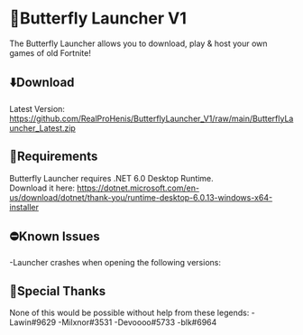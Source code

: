 # 🦋Butterfly Launcher V1
The Butterfly Launcher allows you to download, play & host your own games of old Fortnite!<br>

## ⬇️Download
Latest Version: https://github.com/RealProHenis/ButterflyLauncher_V1/raw/main/ButterflyLauncher_Latest.zip

## 🚨Requirements
Butterfly Launcher requires .NET 6.0 Desktop Runtime.<br>
Download it here: https://dotnet.microsoft.com/en-us/download/dotnet/thank-you/runtime-desktop-6.0.13-windows-x64-installer

## ⛔Known Issues
-Launcher crashes when opening the following versions: 

## 💙Special Thanks
None of this would be possible without help from these legends:
-Lawin#9629
-Milxnor#3531
-Devoooo#5733
-blk#6964
